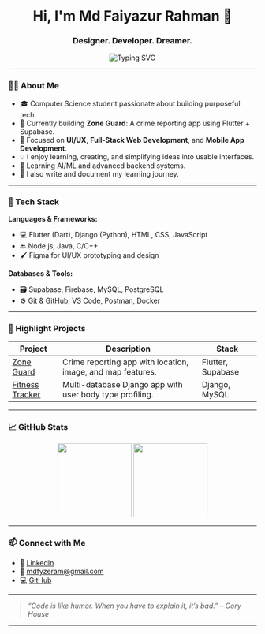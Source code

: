 <h1 align="center">Hi, I'm Md Faiyazur Rahman 👋</h1>
<h3 align="center">Designer. Developer. Dreamer.</h3>

<p align="center">
  <img src="https://readme-typing-svg.demolab.com?font=Fira+Code&duration=3000&pause=500&color=F7768E&center=true&vCenter=true&width=435&lines=UI%2FUX+Designer;Full-Stack+Developer;Flutter+%26+Django+Enthusiast;Open+Source+Explorer" alt="Typing SVG" />
</p>

---

### 👨‍💻 About Me

- 🎓 Computer Science student passionate about building purposeful tech.
- 🔭 Currently building **Zone Guard**: A crime reporting app using Flutter + Supabase.
- 🎯 Focused on **UI/UX**, **Full-Stack Web Development**, and **Mobile App Development**.
- 💡 I enjoy learning, creating, and simplifying ideas into usable interfaces.
- 🧠 Learning AI/ML and advanced backend systems.
- 📝 I also write and document my learning journey.

---

### 🚀 Tech Stack

**Languages & Frameworks:**
- 💻 Flutter (Dart), Django (Python), HTML, CSS, JavaScript
- 🔙 Node.js, Java, C/C++
- 🖌️ Figma for UI/UX prototyping and design

**Databases & Tools:**
- 🗃️ Supabase, Firebase, MySQL, PostgreSQL
- ⚙️ Git & GitHub, VS Code, Postman, Docker

---

### 📌 Highlight Projects

| Project | Description | Stack |
|--------|-------------|-------|
| [Zone Guard](https://github.com/faiyazzrahman/zoneguard) | Crime reporting app with location, image, and map features. | Flutter, Supabase |
| [Fitness Tracker](https://github.com/faiyazzrahman/fitness-tracker) | Multi-database Django app with user body type profiling. | Django, MySQL |

---

### 📈 GitHub Stats

<p align="center">
  <img src="https://github-readme-stats.vercel.app/api?username=faiyazzrahman&show_icons=true&theme=radical" height="150" />
  <img src="https://github-readme-stats.vercel.app/api/top-langs/?username=faiyazzrahman&layout=compact&theme=radical" height="150" />
</p>

---

### 📫 Connect with Me

- 🔗 [LinkedIn](https://www.linkedin.com/in/faiyazzrahman)
- 📧 mdfyzeram@gmail.com
- 💻 [GitHub](https://github.com/faiyazzrahman)

---

> _“Code is like humor. When you have to explain it, it’s bad.” – Cory House_

---

